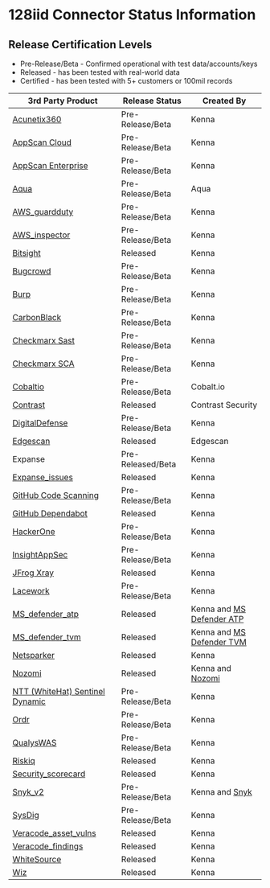 # 128iid Connector Status Information

## Release Certification Levels

- Pre-Release/Beta - Confirmed operational with test data/accounts/keys
- Released - has been tested with real-world data
- Certified - has been tested with 5+ customers or 100mil records




| 3rd Party Product | Release Status | Created By |
| --- | --- | --- |
| [Acunetix360](https://github.com/denistreshchev/128iid/tree/main/tasks/connectors/acunetix360/readme.md) | Pre-Release/Beta | Kenna |
| [AppScan Cloud](https://github.com/denistreshchev/128iid/tree/main/tasks/connectors/appscan_cloud/readme.md) | Pre-Release/Beta | Kenna |
| [AppScan Enterprise](https://github.com/denistreshchev/128iid/tree/main/tasks/connectors/appscan_enterprise/readme.md) | Pre-Release/Beta | Kenna |
| [Aqua](https://github.com/denistreshchev/128iid/tree/main/tasks/connectors/aqua/README.md) | Pre-Release/Beta | Aqua |
| [AWS_guardduty](https://github.com/denistreshchev/128iid/blob/main/tasks/connectors/aws_guardduty/ReadME.md) | Pre-Release/Beta | Kenna |
| [AWS_inspector](https://github.com/denistreshchev/128iid/tree/main/tasks/connectors/aws_inspector) | Pre-Release/Beta | Kenna |
| [Bitsight](https://github.com/denistreshchev/128iid/blob/main/tasks/connectors/digital_footprint/bitsight/README.md) | Released | Kenna |
| [Bugcrowd](https://github.com/denistreshchev/128iid/blob/main/tasks/connectors/bugcrowd/readme.md) | Pre-Release/Beta | Kenna |
| [Burp](https://github.com/denistreshchev/128iid/blob/main/tasks/connectors/burp/readme.md) | Pre-Release/Beta | Kenna |
| [CarbonBlack](https://github.com/denistreshchev/128iid/blob/main/tasks/connectors/carbon_black/readme.md) | Pre-Release/Beta | Kenna |
| [Checkmarx Sast](https://github.com/denistreshchev/128iid/blob/main/tasks/connectors/checkmarx_sast/README.md) | Pre-Release/Beta | Kenna |
| [Checkmarx SCA](https://github.com/denistreshchev/128iid/blob/main/tasks/connectors/checkmarx_sca/readme.md) | Pre-Release/Beta | Kenna |
| [Cobaltio](https://github.com/denistreshchev/128iid/blob/main/tasks/connectors/cobaltio/readme.md) | Pre-Release/Beta | Cobalt.io |
| [Contrast](https://github.com/denistreshchev/128iid/blob/main/tasks/connectors/contrast/readme.md) | Released | Contrast Security |
| [DigitalDefense](https://github.com/denistreshchev/128iid/blob/main/tasks/connectors/digital_defense/readme.md) | Pre-Release/Beta | Kenna |
| [Edgescan](https://github.com/denistreshchev/128iid/blob/main/tasks/connectors/edgescan/README.md) | Released | Edgescan |
| Expanse | Pre-Released/Beta | Kenna |
| [Expanse_issues](https://github.com/denistreshchev/128iid/blob/main/tasks/connectors/digital_footprint/extend_issues/README.md) | Released | Kenna | 
| [GitHub Code Scanning](https://github.com/denistreshchev/128iid/blob/main/tasks/connectors/github_code_scanning/readme.md) | Pre-Release/Beta | Kenna |
| [GitHub Dependabot](https://github.com/denistreshchev/128iid/blob/main/tasks/connectors/github_dependabot/readme.md) | Released | Kenna |
| [HackerOne](https://github.com/denistreshchev/128iid/blob/main/tasks/connectors/hackerone/readme.md) | Pre-Release/Beta | Kenna |
| [InsightAppSec](https://github.com/denistreshchev/128iid/blob/main/tasks/connectors/insight_appsec/readme.md) | Pre-Release/Beta | Kenna |
| [JFrog Xray](https://github.com/denistreshchev/128iid/blob/main/tasks/connectors/jfrog/readme.md) | Released | Kenna |
| [Lacework](https://github.com/denistreshchev/128iid/blob/main/tasks/connectors/lacework/readme.md) | Pre-Release/Beta | Kenna |
| [MS_defender_atp](https://github.com/denistreshchev/128iid/blob/main/tasks/connectors/ms_defender_atp/readme.md) | Released | Kenna and [MS Defender ATP](https://securitycenter.windows.com/) |
| [MS_defender_tvm](https://github.com/denistreshchev/128iid/blob/main/tasks/connectors/ms_defender_tvm/readme.md) | Released | Kenna and [MS Defender TVM](https://securitycenter.windows.com/) |
| [Netsparker](https://github.com/denistreshchev/128iid/blob/main/tasks/connectors/netsparker/readme.md) | Released | Kenna |
| [Nozomi](https://github.com/denistreshchev/128iid/blob/main/tasks/connectors/nozomi/ReadME.md) | Released | Kenna and [Nozomi](https://www.nozominetworks.com/) |
| [NTT (WhiteHat) Sentinel Dynamic](https://github.com/denistreshchev/128iid/blob/main/tasks/connectors/ntt_sentinel_dynamic/README.md) | Pre-Release/Beta | Kenna |
| [Ordr](https://github.com/denistreshchev/128iid/blob/main/tasks/connectors/ordr/readme.md) | Pre-Release/Beta | Kenna |
| [QualysWAS](https://github.com/denistreshchev/128iid/blob/main/tasks/connectors/qualys_was/README.md) | Pre-Release/Beta | Kenna |
| [Riskiq](https://github.com/denistreshchev/128iid/blob/main/tasks/connectors/digital_footprint/riskiq/README.md) | Released | Kenna |
| [Security_scorecard](https://github.com/denistreshchev/128iid/blob/main/tasks/connectors/digital_footprint/security_scorecard/README.md) | Released | Kenna |
| [Snyk_v2](https://github.com/denistreshchev/128iid/tree/main/tasks/connectors/snyk_v2/readme.md) | Pre-Release/Beta | Kenna and [Snyk](https://snyk.io/) |
| [SysDig](https://github.com/denistreshchev/128iid/blob/main/tasks/connectors/sysdig/readme.md) | Pre-Release/Beta | Kenna |
| [Veracode_asset_vulns](https://github.com/denistreshchev/128iid/blob/main/tasks/connectors/veracode_asset_vulns/readme.md) | Released | Kenna |
| [Veracode_findings](https://github.com/denistreshchev/128iid/blob/main/tasks/connectors/veracode_findings/readme.md) | Released | Kenna |
| [WhiteSource](https://github.com/denistreshchev/128iid/blob/main/tasks/connectors/whitesource/readme.md) | Released | Kenna |
| [Wiz](https://github.com/denistreshchev/128iid/tree/main/tasks/connectors/wiz) | Released | Kenna |
